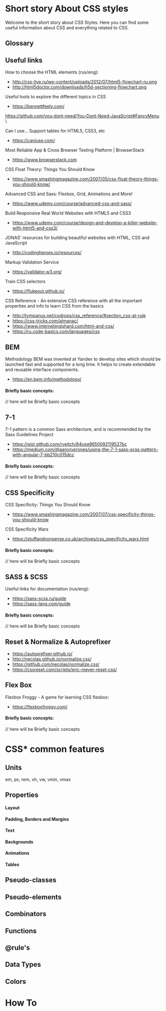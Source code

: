 # Short story About CSS styles
Welcome to the short story about CSS Styles. Here you can find some useful information about CSS and everything related to CSS.


## Glossary



## Useful links
How to choose the HTML elements (rus/eng):
* http://css-live.ru/wp-content/uploads/2012/07/html5-flowchart-ru.png
* http://html5doctor.com/downloads/h5d-sectioning-flowchart.png

Useful tools to explore the different topics in CSS
* https://bennettfeely.com/

https://github.com/you-dont-need/You-Dont-Need-JavaScript#FancyMenu \

Can I use... Support tables for HTML5, CSS3, etc
* https://caniuse.com/

Most Reliable App & Cross Browser Testing Platform | BrowserStack
* https://www.browserstack.com

CSS Float Theory: Things You Should Know
* https://www.smashingmagazine.com/2007/05/css-float-theory-things-you-should-know/

Advanced CSS and Sass: Flexbox, Grid, Animations and More!
* https://www.udemy.com/course/advanced-css-and-sass/

Build Responsive Real World Websites with HTML5 and CSS3
* https://www.udemy.com/course/design-and-develop-a-killer-website-with-html5-and-css3/

JONAS' resources for building beautiful websites with HTML, CSS and JavaScript
* http://codingheroes.io/resources/

Markup Validation Service
* https://validator.w3.org/

Train CSS selectors
* https://flukeout.github.io/

CSS Reference - An extensive CSS reference with all the important properties and info to learn CSS from the basics
* http://tympanus.net/codrops/css_reference/#section_css-at-rule
* https://css-tricks.com/almanac/
* https://www.internetingishard.com/html-and-css/
* https://ru.code-basics.com/languages/css

## BEM
Methodology BEM was invented at Yandex to develop sites which should be launched fast and supported for a long time. It helps to create extendable and reusable interface components.
* https://en.bem.info/methodology/

#### Briefly basic concepts:
// here will be Briefly basic concepts


## 7-1
7-1 pattern is a common Sass architecture, and is recommended by the Sass Guidelines Project
* https://gist.github.com/rveitch/84cea9650092119527bc
* https://medium.com/@aaronverones/using-the-7-1-sass-scss-pattern-with-angular-7-bb210c015dcc

#### Briefly basic concepts:
// here will be Briefly basic concepts


## CSS Specificity
CSS Specificity: Things You Should Know 
* https://www.smashingmagazine.com/2007/07/css-specificity-things-you-should-know

CSS Specificity Wars
* https://stuffandnonsense.co.uk/archives/css_specificity_wars.html

#### Briefly basic concepts:
// here will be Briefly basic concepts


## SASS & SCSS
Useful links for documentation (rus/eng):
* https://sass-scss.ru/guide
* https://sass-lang.com/guide

#### Briefly basic concepts:
// here will be Briefly basic concepts


## Reset & Normalize & Autoprefixer
* https://autoprefixer.github.io/
* http://necolas.github.io/normalize.css/
* https://github.com/necolas/normalize.css/
* https://cssreset.com/scripts/eric-meyer-reset-css/

## Flex Box
Flexbox Froggy - A game for learning CSS flexbox:
* https://flexboxfroggy.com/

#### Briefly basic concepts:
// here will be Briefly basic concepts


# CSS* common features

## Units
em, px, rem, vh, vw, vmin, vmax

## Properties
#### Layout

#### Padding, Borders and Margins

#### Text

#### Backgrounds

#### Animations

#### Tables

## Pseudo-classes

## Pseudo-elements

## Combinators

## Functions

## @rule's

## Data Types

## Colors

# How To
